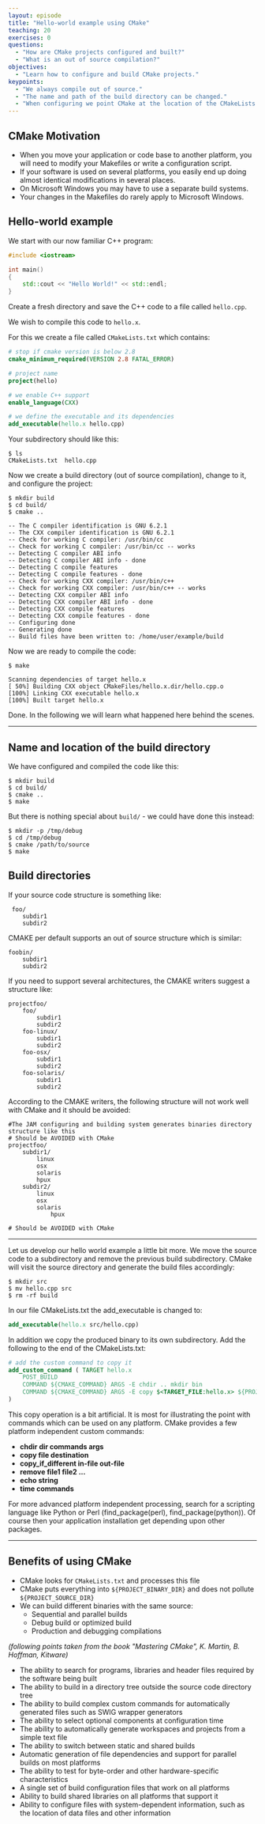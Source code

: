 ```yaml
---
layout: episode
title: "Hello-world example using CMake"
teaching: 20
exercises: 0
questions:
  - "How are CMake projects configured and built?"
  - "What is an out of source compilation?"
objectives:
  - "Learn how to configure and build CMake projects."
keypoints:
  - "We always compile out of source."
  - "The name and path of the build directory can be changed."
  - "When configuring we point CMake at the location of the CMakeLists.txt file."
---
```


## CMake Motivation

- When you move your application or code base to another platform, you will need to modify your Makefiles or write a configuration script.
- If your software is used on several platforms, you easily end up doing almost identical modifications in several places.
- On Microsoft Windows you may have to use a separate build systems.
- Your changes in the Makefiles do rarely apply to Microsoft Windows.

## Hello-world example

We start with our now familiar C++ program:

```cpp
#include <iostream>

int main()
{
    std::cout << "Hello World!" << std::endl;
}
```

Create a fresh directory and save the C++ code to a file called
`hello.cpp`.

We wish to compile this code to `hello.x`.

For this we create a file called `CMakeLists.txt` which contains:

```cmake
# stop if cmake version is below 2.8
cmake_minimum_required(VERSION 2.8 FATAL_ERROR)

# project name
project(hello)

# we enable C++ support
enable_language(CXX)

# we define the executable and its dependencies
add_executable(hello.x hello.cpp)
```

Your subdirectory should like this:
```shell
$ ls
CMakeLists.txt	hello.cpp
```

Now we create a build directory (out of source compilation), change to it,
and configure the project:

```shell
$ mkdir build
$ cd build/
$ cmake ..

-- The C compiler identification is GNU 6.2.1
-- The CXX compiler identification is GNU 6.2.1
-- Check for working C compiler: /usr/bin/cc
-- Check for working C compiler: /usr/bin/cc -- works
-- Detecting C compiler ABI info
-- Detecting C compiler ABI info - done
-- Detecting C compile features
-- Detecting C compile features - done
-- Check for working CXX compiler: /usr/bin/c++
-- Check for working CXX compiler: /usr/bin/c++ -- works
-- Detecting CXX compiler ABI info
-- Detecting CXX compiler ABI info - done
-- Detecting CXX compile features
-- Detecting CXX compile features - done
-- Configuring done
-- Generating done
-- Build files have been written to: /home/user/example/build
```

Now we are ready to compile the code:

```shell
$ make

Scanning dependencies of target hello.x
[ 50%] Building CXX object CMakeFiles/hello.x.dir/hello.cpp.o
[100%] Linking CXX executable hello.x
[100%] Built target hello.x
```

Done. In the following we will learn what happened here behind the scenes.

---

## Name and location of the build directory

We have configured and compiled the code like this:

```shell
$ mkdir build
$ cd build/
$ cmake ..
$ make
```

But there is nothing special about `build/` - we could have done this instead:

```shell
$ mkdir -p /tmp/debug
$ cd /tmp/debug
$ cmake /path/to/source
$ make
```

## Build directories
If your source code structure is something like:
```shell
 foo/
	subdir1
	subdir2
```
CMAKE per default supports an out of source structure which is similar:
```shell
foobin/
	subdir1
	subdir2
```
If you need to support several architectures, the CMAKE writers suggest a structure like:
```shell
projectfoo/
	foo/
		subdir1
		subdir2
	foo-linux/
		subdir1
		subdir2
	foo-osx/
		subdir1
		subdir2
	foo-solaris/
		subdir1
		subdir2
```
According to the CMAKE writers, the following structure will not work well with CMake and it should be avoided:
```shell
#The JAM configuring and building system generates binaries directory structure like this
# Should be AVOIDED with CMake
projectfoo/
	subdir1/
		linux
		osx
		solaris
		hpux
	subdir2/
		linux
		osx
		solaris
	        hpux

# Should be AVOIDED with CMake
```
---
Let us develop our hello world example a little bit more. We move the source
code to a subdirectory and remove the previous build subdirectory. CMake will
visit the source directory and generate the build files accordingly:

```shell
$ mkdir src
$ mv hello.cpp src
$ rm -rf build
```

In our file CMakeLists.txt the add_executable is changed to:
```CMake
add_executable(hello.x src/hello.cpp)
```

In addition we copy the produced binary to its own subdirectory. Add the following to the end of the CMakeLists.txt:
```cmake
# add the custom command to copy it
add_custom_command ( TARGET hello.x
	POST_BUILD
	COMMAND ${CMAKE_COMMAND} ARGS -E chdir .. mkdir bin
	COMMAND ${CMAKE_COMMAND} ARGS -E copy $<TARGET_FILE:hello.x> ${PROJECT_BINARY_DIR}/../bin
)
```

This copy operation is a bit artificial. It is most for illustrating the point with commands which can be used on any platform. CMake provides a few platform independent custom commands:
+ **chdir dir commands args**
+ **copy file destination**
+ **copy_if_different in-file out-file**
+ **remove file1 file2 ...**
+ **echo string**
+ **time commands**

For more advanced platform independent processing, search for a scripting
language like Python or Perl (find_package(perl), find_package(python)). Of
course then your application installation get depending upon other packages.

---

## Benefits of using CMake

- CMake looks for `CMakeLists.txt` and processes this file
- CMake puts everything into `${PROJECT_BINARY_DIR}` and does not pollute `${PROJECT_SOURCE_DIR}`
- We can build different binaries with the same source:
  - Sequential and parallel builds
  - Debug build or optimized build
  - Production and debugging compilations

*(following points taken from the book "Mastering CMake", K. Martin, B. Hoffman, Kitware)*

* The ability to search for programs, libraries and header files required by the software being built
* The ability to build in a directory tree outside the source code directory tree
* The ability to build complex custom commands for automatically generated files such as  SWIG wrapper generators
* The ability to select optional components at configuration time
* The ability to automatically generate workspaces and projects from a simple text file
* The ability to switch between static and shared builds
* Automatic generation of file dependencies and support for parallel builds on most platforms
* The ability to test for byte-order and other hardware-specific characteristics
* A single set of build configuration files that work on all platforms
* Ability to build shared libraries on all platforms that support it
* Ability to configure files with system-dependent information, such as the location of data files and other information
